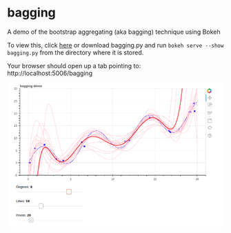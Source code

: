 # bagging
A demo of the bootstrap aggregating (aka bagging) technique using Bokeh

To view this, click [here] or download bagging.py and run `bokeh serve --show bagging.py` from the directory where it is stored.

Your browser should open up a tab pointing to: http://localhost:5006/bagging

[![Bagging](https://github.com/alexspili/bagging/blob/master/bagging.png "Bootstrap AGGregatING")][here]

[here]: http://34.212.227.255:5006
